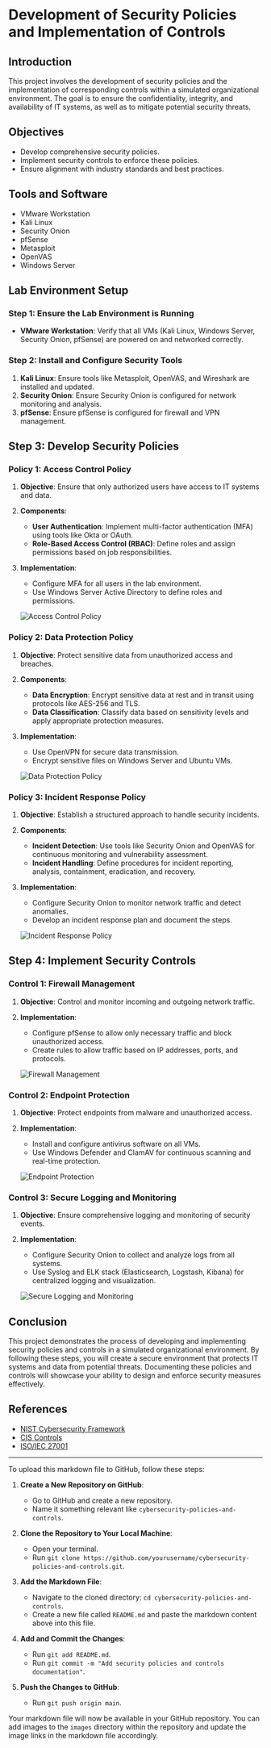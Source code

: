 # Development of Security Policies and Implementation of Controls

## Introduction
This project involves the development of security policies and the implementation of corresponding controls within a simulated organizational environment. The goal is to ensure the confidentiality, integrity, and availability of IT systems, as well as to mitigate potential security threats.

## Objectives
- Develop comprehensive security policies.
- Implement security controls to enforce these policies.
- Ensure alignment with industry standards and best practices.

## Tools and Software
- VMware Workstation
- Kali Linux
- Security Onion
- pfSense
- Metasploit
- OpenVAS
- Windows Server

## Lab Environment Setup

### Step 1: Ensure the Lab Environment is Running
- **VMware Workstation**: Verify that all VMs (Kali Linux, Windows Server, Security Onion, pfSense) are powered on and networked correctly.

### Step 2: Install and Configure Security Tools
1. **Kali Linux**: Ensure tools like Metasploit, OpenVAS, and Wireshark are installed and updated.
2. **Security Onion**: Ensure Security Onion is configured for network monitoring and analysis.
3. **pfSense**: Ensure pfSense is configured for firewall and VPN management.

## Step 3: Develop Security Policies

### Policy 1: Access Control Policy
1. **Objective**: Ensure that only authorized users have access to IT systems and data.
2. **Components**:
   - **User Authentication**: Implement multi-factor authentication (MFA) using tools like Okta or OAuth.
   - **Role-Based Access Control (RBAC)**: Define roles and assign permissions based on job responsibilities.
3. **Implementation**:
   - Configure MFA for all users in the lab environment.
   - Use Windows Server Active Directory to define roles and permissions.
   
   ![Access Control Policy](images/access-control-policy.png)

### Policy 2: Data Protection Policy
1. **Objective**: Protect sensitive data from unauthorized access and breaches.
2. **Components**:
   - **Data Encryption**: Encrypt sensitive data at rest and in transit using protocols like AES-256 and TLS.
   - **Data Classification**: Classify data based on sensitivity levels and apply appropriate protection measures.
3. **Implementation**:
   - Use OpenVPN for secure data transmission.
   - Encrypt sensitive files on Windows Server and Ubuntu VMs.
   
   ![Data Protection Policy](images/data-protection-policy.png)

### Policy 3: Incident Response Policy
1. **Objective**: Establish a structured approach to handle security incidents.
2. **Components**:
   - **Incident Detection**: Use tools like Security Onion and OpenVAS for continuous monitoring and vulnerability assessment.
   - **Incident Handling**: Define procedures for incident reporting, analysis, containment, eradication, and recovery.
3. **Implementation**:
   - Configure Security Onion to monitor network traffic and detect anomalies.
   - Develop an incident response plan and document the steps.
   
   ![Incident Response Policy](images/incident-response-policy.png)

## Step 4: Implement Security Controls

### Control 1: Firewall Management
1. **Objective**: Control and monitor incoming and outgoing network traffic.
2. **Implementation**:
   - Configure pfSense to allow only necessary traffic and block unauthorized access.
   - Create rules to allow traffic based on IP addresses, ports, and protocols.
   
   ![Firewall Management](images/firewall-management.png)

### Control 2: Endpoint Protection
1. **Objective**: Protect endpoints from malware and unauthorized access.
2. **Implementation**:
   - Install and configure antivirus software on all VMs.
   - Use Windows Defender and ClamAV for continuous scanning and real-time protection.
   
   ![Endpoint Protection](images/endpoint-protection.png)

### Control 3: Secure Logging and Monitoring
1. **Objective**: Ensure comprehensive logging and monitoring of security events.
2. **Implementation**:
   - Configure Security Onion to collect and analyze logs from all systems.
   - Use Syslog and ELK stack (Elasticsearch, Logstash, Kibana) for centralized logging and visualization.
   
   ![Secure Logging and Monitoring](images/logging-monitoring.png)

## Conclusion
This project demonstrates the process of developing and implementing security policies and controls in a simulated organizational environment. By following these steps, you will create a secure environment that protects IT systems and data from potential threats. Documenting these policies and controls will showcase your ability to design and enforce security measures effectively.

## References
- [NIST Cybersecurity Framework](https://www.nist.gov/cyberframework)
- [CIS Controls](https://www.cisecurity.org/controls/)
- [ISO/IEC 27001](https://www.iso.org/isoiec-27001-information-security.html)

---

To upload this markdown file to GitHub, follow these steps:

1. **Create a New Repository on GitHub**:
   - Go to GitHub and create a new repository.
   - Name it something relevant like `cybersecurity-policies-and-controls`.

2. **Clone the Repository to Your Local Machine**:
   - Open your terminal.
   - Run `git clone https://github.com/yourusername/cybersecurity-policies-and-controls.git`.

3. **Add the Markdown File**:
   - Navigate to the cloned directory: `cd cybersecurity-policies-and-controls`.
   - Create a new file called `README.md` and paste the markdown content above into this file.

4. **Add and Commit the Changes**:
   - Run `git add README.md`.
   - Run `git commit -m "Add security policies and controls documentation"`.

5. **Push the Changes to GitHub**:
   - Run `git push origin main`.

Your markdown file will now be available in your GitHub repository. You can add images to the `images` directory within the repository and update the image links in the markdown file accordingly.
